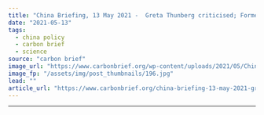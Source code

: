 ```yaml
---
title: "China Briefing, 13 May 2021 -  Greta Thunberg criticised; Former energy official arrested; EV boom makes ‘richest man’"
date: "2021-05-13"
tags: 
  - china policy
  - carbon brief
  - science
source: "carbon brief"
image_url: "https://www.carbonbrief.org/wp-content/uploads/2021/05/China-Briefing-Carbon-Brief-107x71.jpg"
image_fp: "/assets/img/post_thumbnails/196.jpg"
lead: ""
article_url: "https://www.carbonbrief.org/china-briefing-13-may-2021-greta-thunberg-criticised-former-energy-official-arrested-ev-boom-makes-richest-man"
---
```


---
